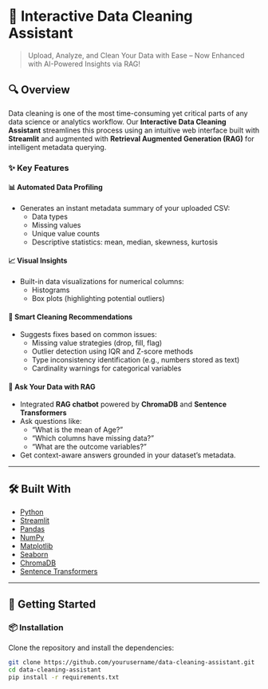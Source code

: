 # 🧹 Interactive Data Cleaning Assistant

> Upload, Analyze, and Clean Your Data with Ease – Now Enhanced with AI-Powered Insights via RAG!

## 🔍 Overview

Data cleaning is one of the most time-consuming yet critical parts of any data science or analytics workflow. Our **Interactive Data Cleaning Assistant** streamlines this process using an intuitive web interface built with **Streamlit** and augmented with **Retrieval Augmented Generation (RAG)** for intelligent metadata querying.

### ✨ Key Features

#### 📊 Automated Data Profiling
- Generates an instant metadata summary of your uploaded CSV:
  - Data types
  - Missing values
  - Unique value counts
  - Descriptive statistics: mean, median, skewness, kurtosis

#### 📈 Visual Insights
- Built-in data visualizations for numerical columns:
  - Histograms
  - Box plots (highlighting potential outliers)

#### 🧠 Smart Cleaning Recommendations
- Suggests fixes based on common issues:
  - Missing value strategies (drop, fill, flag)
  - Outlier detection using IQR and Z-score methods
  - Type inconsistency identification (e.g., numbers stored as text)
  - Cardinality warnings for categorical variables

#### 🤖 Ask Your Data with RAG
- Integrated **RAG chatbot** powered by **ChromaDB** and **Sentence Transformers**
- Ask questions like:
  - “What is the mean of Age?”
  - “Which columns have missing data?”
  - “What are the outcome variables?”
- Get context-aware answers grounded in your dataset’s metadata.

---

## 🛠️ Built With

- [Python](https://www.python.org/)
- [Streamlit](https://streamlit.io/)
- [Pandas](https://pandas.pydata.org/)
- [NumPy](https://numpy.org/)
- [Matplotlib](https://matplotlib.org/)
- [Seaborn](https://seaborn.pydata.org/)
- [ChromaDB](https://www.trychroma.com/)
- [Sentence Transformers](https://www.sbert.net/)

---

## 🚀 Getting Started

### 📦 Installation

Clone the repository and install the dependencies:

```bash
git clone https://github.com/yourusername/data-cleaning-assistant.git
cd data-cleaning-assistant
pip install -r requirements.txt
